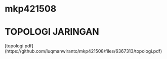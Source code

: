 # mkp421508
<h1>TOPOLOGI JARINGAN</h1>
[topologi.pdf](https://github.com/luqmanwiranto/mkp421508/files/6367313/topologi.pdf)
